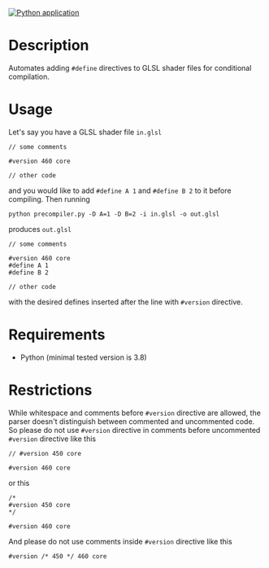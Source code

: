 [![Python application](https://github.com/th3or14/glsl-precompiler/actions/workflows/python-app.yml/badge.svg)](https://github.com/th3or14/glsl-precompiler/actions/workflows/python-app.yml)

# Description

Automates adding `#define` directives to GLSL shader files for conditional compilation.

# Usage

Let's say you have a GLSL shader file `in.glsl`

```
// some comments

#version 460 core

// other code
```

and you would like to add `#define A 1` and `#define B 2` to it before compiling. Then running

```
python precompiler.py -D A=1 -D B=2 -i in.glsl -o out.glsl
```

produces `out.glsl`

```
// some comments

#version 460 core
#define A 1
#define B 2

// other code
```

with the desired defines inserted after the line with `#version` directive.

# Requirements

- Python (minimal tested version is 3.8)

# Restrictions

While whitespace and comments before `#version` directive are allowed, the parser doesn't distinguish between commented and uncommented code. So please do not use `#version` directive in comments before uncommented `#version` directive like this

```
// #version 450 core

#version 460 core
```

or this

```
/*
#version 450 core
*/

#version 460 core
```

And please do not use comments inside `#version` directive like this

```
#version /* 450 */ 460 core
```
